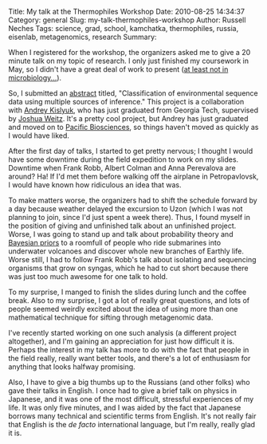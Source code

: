 Title: My talk at the Thermophiles Workshop
Date: 2010-08-25 14:34:37
Category: general
Slug: my-talk-thermophiles-workshop
Author: Russell Neches
Tags: science, grad, school, kamchatka, thermophiles, russia, eisenlab, metagenomics, research
Summary: 


When I registered for the workshop, the organizers asked me to give a 20
minute talk on my topic of research. I only just finished my coursework
in May, so I didn't have a great deal of work to present ([at least not
in microbiology...](http://vort.org/2008/12/10/published/)).

So, I submitted an
[abstract](http://vort.org/media/papers/neches-kamchatka-abstract.pdf)
titled, "Classification of environmental sequence data using multiple
sources of inference." This project is a collaboration with [Andrey
Kislyuk](http://topaz.gatech.edu/~kislyuk/), who has just graduated from
Georgia Tech, supervised by [Joshua
Weitz](http://ecotheory.biology.gatech.edu/). It's a pretty cool
project, but Andrey has just graduated and moved on to [Pacific
Biosciences](http://www.pacificbiosciences.com/), so things haven't
moved as quickly as I would have liked.

After the first day of talks, I started to get pretty nervous; I thought
I would have some downtime during the field expedition to work on my
slides. Downtime when Frank Robb, Albert Colman and Anna Perevalova are
around? Ha! If I'd met them before walking off the airplane in
Petropavlovsk, I would have known how ridiculous an idea that was.

To make matters worse, the organizers had to shift the schedule forward
by a day because weather delayed the excursion to Uzon (which I was not
planning to join, since I'd just spent a week there). Thus, I found
myself in the position of giving and unfinished talk about an unfinished
project. Worse, I was going to stand up and talk about probability
theory and [Bayesian
priors](http://en.wikipedia.org/wiki/Bayesian_probability) to a roomfull
of people who ride submarines into underwater volcanoes and discover
whole new branches of Earthly life. Worse still, I had to follow Frank
Robb's talk about isolating and sequencing organisms that grow on
syngas, which he had to cut short because there was just too much
awesome for one talk to hold.

To my surprise, I manged to finish the slides during lunch and the
coffee break. Also to my surprise, I got a lot of really great
questions, and lots of people seemed weirdly excited about the idea of
using more than one mathematical technique for sifting through
metagenomic data.

I've recently started working on one such analysis (a different project
altogether), and I'm gaining an appreciation for just how difficult it
is. Perhaps the interest in my talk has more to do with the fact that
people in the field really, really want better tools, and there's a lot
of enthusiasm for anything that looks halfway promising.

Also, I have to give a big thumbs up to the Russians (and other folks)
who gave their talks in English. I once had to give a brief talk on
physics in Japanese, and it was one of the most difficult, stressful
experiences of my life. It was only five minutes, and I was aided by the
fact that Japanese borrows many technical and scientific terms from
English. It's not really fair that English is the *de facto*
international language, but I'm really, really glad it is.
